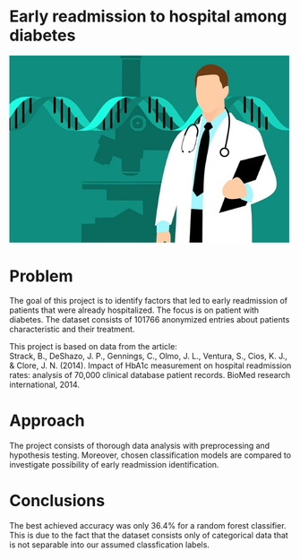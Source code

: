 # Early readmission to hospital among diabetes

<img src="https://github.com/misiungs/readme_images/blob/master/hospital.jpg?raw=true" alt="drawing" width="500"/>

# Problem

The goal of this project is to identify factors that led to early readmission of patients that were already hospitalized.
The focus is on patient with diabetes.
The dataset consists of 101766 anonymized entries about patients characteristic and their treatment.  

This project is based on data from the article:  
Strack, B., DeShazo, J. P., Gennings, C., Olmo, J. L., Ventura, S., Cios, K. J., & Clore, J. N. (2014). Impact of HbA1c measurement on hospital readmission rates: analysis of 70,000 clinical database patient records. BioMed research international, 2014.

# Approach

The project consists of thorough data analysis with preprocessing and hypothesis testing.
Moreover, chosen classification models are compared to investigate possibility of early readmission identification.

# Conclusions
The best achieved accuracy was only 36.4% for a random forest classifier.
This is due to the fact that the dataset consists only of categorical data that is not separable into our assumed classfication labels.

